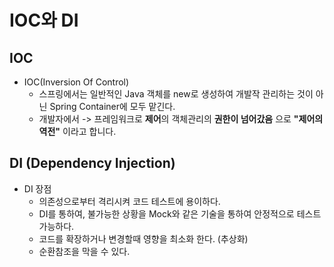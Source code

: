 # IOC와 DI

## IOC

- IOC(Inversion Of Control)
  - 스프링에서는 일반적인 Java 객체를 new로 생성하여 개발작 관리하는 것이 아닌 Spring Container에 모두 맡긴다.
  - 개발자에서 -> 프레임워크로 **제어**의 객체관리의 **권한이 넘어갔음** 으로 **"제어의 역전"** 이라고 합니다.

## DI (Dependency Injection)

- DI 장점
  - 의존성으로부터 격리시켜 코드 테스트에 용이하다.
  - DI를 통하여, 불가능한 상황을 Mock와 같은 기술을 통하여 안정적으로 테스트 가능하다.
  - 코드를 확장하거나 변경할때 영향을 최소화 한다. (추상화)
  - 순환참조을 막을 수 있다.
